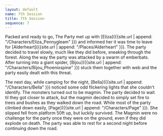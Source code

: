 ```yaml
---
layout: default
name: 7th Session
title: 7th Session
sequence: 7
---
```


Packed and ready to go, The Party met up with [Eliza]({{site.url | append: "/Characters/Eliza_Pennygleam" }}) and informed her it was time to leave for [Alderheart]({{site.url | append: "/Places/Alderheart" }}). The party decided to travel slowly, much like they did before, sneaking through the forest. Along the way the party was attacked by a swarm of emberbats. After turning into a giant spider, [Bijou]({{site.url | append: "/Characters/Bijou_Phoenixspine" }}) stuck them together with web and the party easily dealt with this threat. 

The next day, while camping for the night, [Bella]({{site.url | append: "/Characters/Bella" }}) noticed some odd flickering lights that she couldn't identify. The monsters turned out to be magmin. The party decided to wait til they got closer to attack, but the magmin decided to simply set fire to trees and bushes as they walked down the road. While most of the party climbed down easily, [Page]({{site.url | append: "/Characters/Page" }}). She slipped fell from platform 50ft up, but luckily survived. The Magmin were no challenge for the party once they were on the ground, even if they did explode on death. The party was able to rest for a second night before continuing down the road. 
